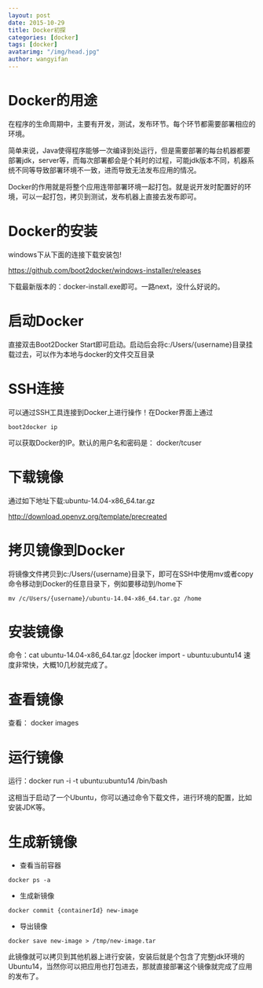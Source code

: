 ```yaml
---
layout: post
date: 2015-10-29
title: Docker初探
categories: [docker]
tags: [docker]
avatarimg: "/img/head.jpg"
author: wangyifan
---
```


# Docker的用途
在程序的生命周期中，主要有开发，测试，发布环节。每个环节都需要部署相应的环境。

简单来说，Java使得程序能够一次编译到处运行，但是需要部署的每台机器都要部署jdk，server等，而每次部署都会是个耗时的过程，可能jdk版本不同，机器系统不同等导致部署环境不一致，进而导致无法发布应用的情况。

Docker的作用就是将整个应用连带部署环境一起打包。就是说开发时配置好的环境，可以一起打包，拷贝到测试，发布机器上直接去发布即可。

# Docker的安装

windows下从下面的连接下载安装包!

https://github.com/boot2docker/windows-installer/releases

下载最新版本的：docker-install.exe即可。一路next，没什么好说的。

# 启动Docker

直接双击Boot2Docker Start即可启动。启动后会将c:/Users/{username}目录挂载过去，可以作为本地与docker的文件交互目录

# SSH连接
可以通过SSH工具连接到Docker上进行操作！在Docker界面上通过
```
boot2docker ip
```
可以获取Docker的IP。默认的用户名和密码是： docker/tcuser

<!-- more -->

# 下载镜像

通过如下地址下载:ubuntu-14.04-x86_64.tar.gz

http://download.openvz.org/template/precreated

# 拷贝镜像到Docker

将镜像文件拷贝到c:/Users/{username}目录下，即可在SSH中使用mv或者copy命令移动到Docker的任意目录下，例如要移动到/home下
```
mv /c/Users/{username}/ubuntu-14.04-x86_64.tar.gz /home
```

# 安装镜像

命令：cat ubuntu-14.04-x86_64.tar.gz |docker import - ubuntu:ubuntu14
速度非常快，大概10几秒就完成了。

# 查看镜像

查看： docker images

# 运行镜像

运行：docker run -i -t ubuntu:ubuntu14 /bin/bash

这相当于启动了一个Ubuntu，你可以通过命令下载文件，进行环境的配置，比如安装JDK等。

# 生成新镜像

- 查看当前容器
```
docker ps -a
```

- 生成新镜像
```
docker commit {containerId} new-image
```

- 导出镜像
```
docker save new-image > /tmp/new-image.tar
```

此镜像就可以拷贝到其他机器上进行安装，安装后就是个包含了完整jdk环境的Ubuntu14，当然你可以把应用也打包进去，那就直接部署这个镜像就完成了应用的发布了。
